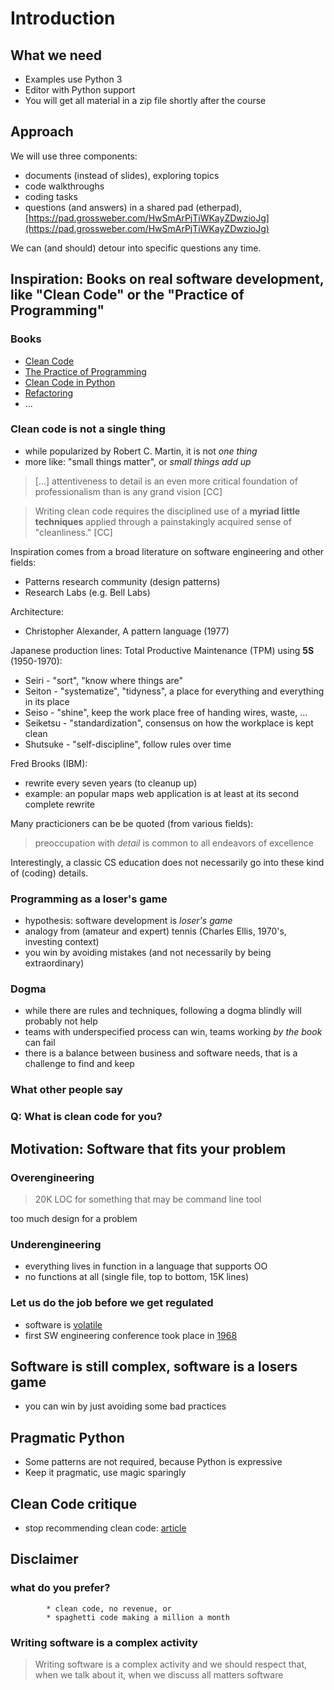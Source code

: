 # Introduction

## What we need

* Examples use Python 3
* Editor with Python support
* You will get all material in a zip file shortly after the course

## Approach

We will use three components:

* documents (instead of slides), exploring topics
* code walkthroughs
* coding tasks
* questions (and answers) in a shared pad (etherpad),
  [https://pad.grossweber.com/HwSmArPjTiWKayZDwzioJg](https://pad.grossweber.com/HwSmArPjTiWKayZDwzioJg)

We can (and should) detour into specific questions any time.

## Inspiration: Books on real software development, like "Clean Code" or the "Practice of Programming"


### Books

* [Clean Code](https://www.oreilly.com/library/view/clean-code-a/9780136083238/)
* [The Practice of Programming](https://www.cs.princeton.edu/~bwk/tpop.webpage/)
* [Clean Code in Python](https://www.packtpub.com/product/clean-code-in-python/9781788835831)
* [Refactoring](https://www.martinfowler.com/books/refactoring.html)
* ...

### Clean code is not a single thing

* while popularized by Robert C. Martin, it is not *one thing*
* more like: "small things matter", or *small things add up*

> [...] attentiveness to detail is an even more critical
foundation of professionalism than is any grand vision [CC]

> Writing clean code requires the disciplined use of a **myriad little
> techniques** applied
through a painstakingly acquired sense of "cleanliness." [CC]

Inspiration comes from a broad literature on software engineering and other fields:

* Patterns research community (design patterns)
* Research Labs (e.g. Bell Labs)

Architecture:

* Christopher Alexander, A pattern language (1977)

Japanese production lines: Total Productive Maintenance (TPM) using **5S** (1950-1970):

* Seiri - "sort", "know where things are"
* Seiton - "systematize", "tidyness", a place for everything and everything in its place
* Seiso - "shine", keep the work place free of handing wires, waste, ...
* Seiketsu - "standardization", consensus on how the workplace is kept clean
* Shutsuke - "self-discipline", follow rules over time

Fred Brooks (IBM):

* rewrite every seven years (to cleanup up)
* example: an popular maps web application is at least at its second complete
  rewrite

Many practicioners can be be quoted (from various fields):

> preoccupation with *detail* is common to all endeavors of excellence

Interestingly, a classic CS education does not necessarily go into these kind
of (coding) details.

### Programming as a loser's game

* hypothesis: software development is *loser's game*
* analogy from (amateur and expert) tennis (Charles Ellis, 1970's, investing context)
* you win by avoiding mistakes (and not necessarily by being extraordinary)

### Dogma

* while there are rules and techniques, following a dogma blindly will probably not help
* teams with underspecified process can win, teams working *by the book* can fail
* there is a balance between business and software needs, that is a challenge to find and keep


### What other people say

### Q: What is clean code for you?

## Motivation: Software that fits your problem

### Overengineering

> 20K LOC for something that may be command line tool

too much design for a problem

### Underengineering

* everything lives in function in a language that supports OO
* no functions at all (single file, top to bottom, 15K lines)

### Let us do the job before we get regulated

* software is [volatile](https://stackoverflow.blog/2020/02/20/requirements-volatility-is-the-core-problem-of-software-engineering/)
* first SW engineering conference took place in [1968](http://homepages.cs.ncl.ac.uk/brian.randell/NATO/NATOReports/)

## Software is still complex, software is a losers game

* you can win by just avoiding some bad practices

## Pragmatic Python

* Some patterns are not required, because Python is expressive
* Keep it pragmatic, use magic sparingly

## Clean Code critique

* stop recommending clean code: [article](https://qntm.org/clean)

## Disclaimer

### what do you prefer?
            * clean code, no revenue, or
            * spaghetti code making a million a month

### Writing software is a complex activity

> Writing software is a complex activity and we should respect that, when we
> talk about it, when we discuss all matters software